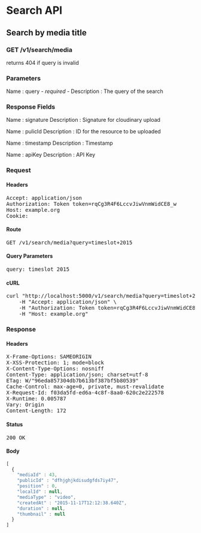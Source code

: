 # Search API

## Search by media title

### GET /v1/search/media

returns 404 if query is invalid



### Parameters

Name : query *- required -*
Description : The query of the search


### Response Fields

Name : signature
Description : Signature for cloudinary upload

Name : pulicId
Description : ID for the resource to be uploaded

Name : timestamp
Description : Timestamp

Name : apiKey
Description : API Key

### Request

#### Headers

<pre>Accept: application/json
Authorization: Token token=rqCg3R4F6LccvJiwVnmWidCE8_w
Host: example.org
Cookie: </pre>

#### Route

<pre>GET /v1/search/media?query=timeslot+2015</pre>

#### Query Parameters

<pre>query: timeslot 2015</pre>

#### cURL

<pre class="request">curl &quot;http://localhost:5000/v1/search/media?query=timeslot+2015&quot; -X GET \
	-H &quot;Accept: application/json&quot; \
	-H &quot;Authorization: Token token=rqCg3R4F6LccvJiwVnmWidCE8_w&quot; \
	-H &quot;Host: example.org&quot;</pre>

### Response

#### Headers

<pre>X-Frame-Options: SAMEORIGIN
X-XSS-Protection: 1; mode=block
X-Content-Type-Options: nosniff
Content-Type: application/json; charset=utf-8
ETag: W/&quot;96eda857304db7b613bf387bf5b80539&quot;
Cache-Control: max-age=0, private, must-revalidate
X-Request-Id: f03da5fd-ed6a-4c8f-8aa0-620c2e222578
X-Runtime: 0.005787
Vary: Origin
Content-Length: 172</pre>

#### Status

<pre>200 OK</pre>

#### Body

```javascript
[
  {
    "mediaId" : 43,
    "publicId" : "dfhjghjkdisudgfds7iy47",
    "position" : 0,
    "localId" : null,
    "mediaType" : "video",
    "createdAt" : "2015-11-17T12:12:38.640Z",
    "duration" : null,
    "thumbnail" : null
  }
]
```
